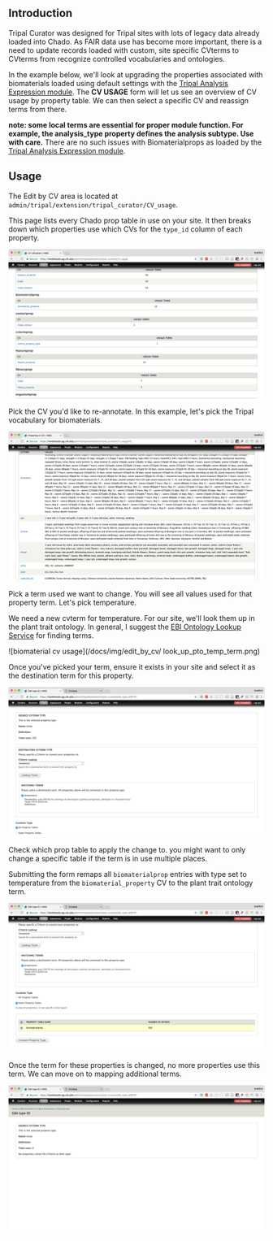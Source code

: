 
## Introduction

Tripal Curator was designed for Tripal sites with lots of legacy data already loaded into Chado.  As FAIR data use has become more important, there is a need to update records loaded with custom, site specific CVterms to CVterms from recognize controlled vocabularies and ontologies.

In the example below, we'll look at upgrading the properties associated with biomaterials loaded using default settings with the [Tripal Analysis Expression module](https://github.com/tripal/tripal_analysis_expression). The **CV USAGE** form will let us see an overview of CV usage by property table.  We can then select a specific CV and reassign terms from there.

**note: some local terms are essential for proper module function. For example, the analysis_type property defines the analysis subtype. Use with care.**  There are no such issues with Biomaterialprops as loaded by the [Tripal Analysis Expression module](https://github.com/tripal/tripal_analysis_expression). 

## Usage

The Edit by CV area is located at `admin/tripal/extension/tripal_curator/CV_usage`.  

This page lists every Chado prop table in use on your site.  It then breaks down which properties use which CVs for the `type_id` column of each property.

![CV usage area](/docs/img/edit_by_cv/cv_usage_table.png)

Pick the CV you'd like to re-annotate.  In this example, let's pick the Tripal vocabulary for biomaterials.
 
 ![biomaterial cv usage](/docs/img/edit_by_cv/biomaterialcv_page.png)
 
Pick a term used we want to change. You will see all values used for that property term. Let's pick temperature.
 
We need a new cvterm for temperature. For our site, we'll look them up in the plant trait ontology.  In general, I suggest the [EBI Ontology Lookup Service](https://www.ebi.ac.uk/ols/index) for finding terms.

![biomaterial cv usage](/docs/img/edit_by_cv/ look_up_pto_temp_term.png)
 
Once you've picked your term, ensure it exists in your site and select it as the destination term for this property.
 
 ![look up term](/docs/img/edit_by_cv/curator_temp_lookup.png)
 
 Check which prop table to apply the change to. you might want to only change a specific table if the term is in use multiple places.
 
 Submitting the form remaps all `biomaterialprop` entries with type set to temperature from the `biomaterial_property` CV to the plant trait ontology term.
 
 ![temp biomaterial](/docs/img/edit_by_cv/temp_biomaterialprop_only.png)
 
 Once the term for these properties
 is changed, no more properties use this term.  We can move on to mapping additional terms.
 
 ![temp is gone](/docs/img/edit_by_cv/temp_is_gone.png)
 
